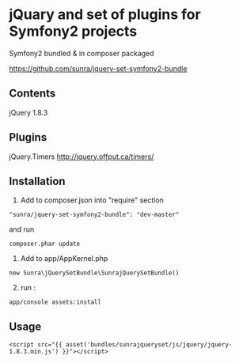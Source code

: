 jQuary and set of plugins for Symfony2 projects
===============================================

Symfony2 bundled & in composer packaged

https://github.com/sunra/jquery-set-symfony2-bundle


Contents
--------
jQuery 1.8.3

Plugins
-------
jQuery.Timers http://jquery.offput.ca/timers/




Installation
------------

1. Add to composer.json into "require" section
```
"sunra/jquery-set-symfony2-bundle": "dev-master"
```
and run 
```
composer.phar update
```

1. Add to app/AppKernel.php
```
new Sunra\jQuerySetBundle\SunrajQuerySetBundle()
```

2. run :
```
app/console assets:install
```


Usage
-----
```
<script src="{{ asset('bundles/sunrajqueryset/js/jquery/jquery-1.8.3.min.js') }}"></script>
```